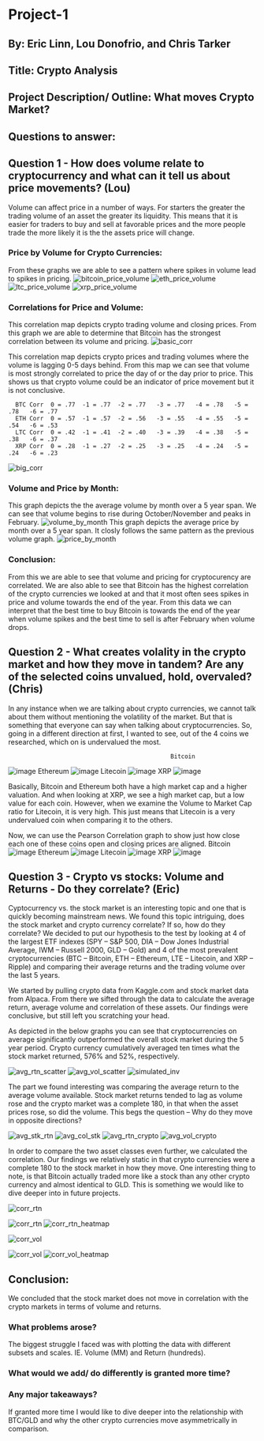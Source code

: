 # Project-1

## By: Eric Linn, Lou Donofrio, and Chris Tarker

## Title: Crypto Analysis

## Project Description/ Outline: What moves Crypto Market?

## Questions to answer:

## Question 1 - How does volume relate to cryptocurrency and what can it tell us about price movements? (Lou)
  Volume can affect price in a number of ways. For starters the greater the trading volume of an asset the greater its liquidity. This means that it is easier for traders to buy and sell at favorable prices and the more people trade the more likely it is the the assets price will change. 
### Price by Volume for Crypto Currencies:
  From these graphs we are able to see a pattern where spikes in volume lead to spikes in pricing.
![bitcoin_price_volume](https://user-images.githubusercontent.com/78940231/114241388-1052d300-9957-11eb-916e-37b59650cce2.png)
![eth_price_volume](https://user-images.githubusercontent.com/78940231/114241396-12b52d00-9957-11eb-91c1-e2e2608c7db5.png)
![ltc_price_volume](https://user-images.githubusercontent.com/78940231/114241405-15178700-9957-11eb-90dd-cceb4d3e0eb8.png)
![xrp_price_volume](https://user-images.githubusercontent.com/78940231/114241427-1a74d180-9957-11eb-8ec4-c67db96591e5.png)
  
### Correlations for Price and Volume:
  This correlation map depicts crypto trading volume and closing prices. From this graph we are able to determine that Bitcoin has the strongest correlation between its volume and pricing. 
![basic_corr](https://user-images.githubusercontent.com/78940231/114241432-1e085880-9957-11eb-8882-d72da18ed0e6.png)
 
 This correlation map depicts crypto prices and trading volumes where the volume is lagging 0-5 days behind. From this map we can see that volume is most strongly correlated to price the day of or the day prior to price. This shows us that crypto volume could be an indicator of price movement but it is not conclusive. 
     
      BTC Corr  0 = .77  -1 = .77  -2 = .77   -3 = .77   -4 = .78   -5 = .78   -6 = .77
      ETH Corr  0 = .57  -1 = .57  -2 = .56   -3 = .55   -4 = .55   -5 = .54   -6 = .53
      LTC Corr  0 = .42  -1 = .41  -2 = .40   -3 = .39   -4 = .38   -5 = .38   -6 = .37
      XRP Corr  0 = .28  -1 = .27  -2 = .25   -3 = .25   -4 = .24   -5 = .24   -6 = .23
![big_corr](https://user-images.githubusercontent.com/78940231/114241519-41cb9e80-9957-11eb-8a02-966bd5fc3312.png)
### Volume and Price by Month:
  This graph depicts the the average volume by month over a 5 year span. We can see that volume begins to rise during October/November and peaks in February. 
![volume_by_month](https://user-images.githubusercontent.com/78940231/114241532-44c68f00-9957-11eb-9eb8-3321d14a719e.png)
  This graph depicts the average price by month over a 5 year span. It closly follows the same pattern as the previous volume graph. 
![price_by_month](https://user-images.githubusercontent.com/78940231/114241536-46905280-9957-11eb-9206-283d5d1d0f06.png)

### Conclusion: 
  From this we are able to see that volume and pricing for cryptocurency are correlated. We are also able to see that Bitcoin has the highest correlation of the crypto currencies we looked at and that it most often sees spikes in price and volume towards the end of the year. From this data we can interpret that the best time to buy Bitcoin is towards the end of the year when volume spikes and the best time to sell is after February when volume drops. 

## Question 2 - What creates volality in the crypto market and how they move in tandem? Are any of the selected coins unvalued, hold, overvaled? (Chris)

In any instance when we are talking about crypto currencies, we cannot talk about them without mentioning the volatility of the market.  But that is something that everyone can say when talking about cryptocurrencies.  So, going in a different direction at first, I wanted to see, out of the 4 coins we researched, which on is undervalued the most.

                                                  Bitcoin
![image](https://user-images.githubusercontent.com/74554211/114272805-9cabd700-99e5-11eb-9201-82608653cd07.png)
Ethereum
![image](https://user-images.githubusercontent.com/74554211/114272848-c2d17700-99e5-11eb-9c50-7989cf8f0886.png)
Litecoin
![image](https://user-images.githubusercontent.com/74554211/114272864-d2e95680-99e5-11eb-8750-f7b9938a13a9.png)
XRP
![image](https://user-images.githubusercontent.com/74554211/114272875-e0064580-99e5-11eb-9f1d-11ae94c590e5.png)

Basically, Bitcoin and Ethereum both have a high market cap and a higher valuation.  And when looking at XRP, we see a high market cap, but a low value for each coin.  However, when we examine the Volume to Market Cap ratio for Litecoin, it is very high.  This just means that Litecoin is a very undervalued coin when comparing it to the others.

Now, we can use the Pearson Correlation graph to show just how close each one of these coins open and closing prices are aligned.
 Bitcoin
![image](https://user-images.githubusercontent.com/74554211/114273245-45a70180-99e7-11eb-8299-8aecb0c138b1.png)
                                    Ethereum
![image](https://user-images.githubusercontent.com/74554211/114273260-59eafe80-99e7-11eb-8098-3801524e0c7a.png)
                                    Litecoin
![image](https://user-images.githubusercontent.com/74554211/114273277-6d966500-99e7-11eb-9c71-0f397cd90d91.png)
                                    XRP
![image](https://user-images.githubusercontent.com/74554211/114273298-7f780800-99e7-11eb-84a5-471d010102ae.png)


## Question 3 - Crypto vs stocks: Volume and Returns - Do they correlate? (Eric)

Cyptocurrency vs. the stock market is an interesting topic and one that is quickly becoming mainstream news. We found this topic intriguing, does the stock market and crypto currency correlate? If so, how do they correlate? We decided to put our hypothesis to the test by looking at 4 of the largest ETF indexes (SPY – S&P 500, DIA – Dow Jones Industrial Average, IWM – Russell 2000, GLD – Gold) and 4 of the most prevalent cryptocurrencies (BTC – Bitcoin, ETH – Ethereum, LTE – Litecoin, and XRP – Ripple) and comparing their average returns and the trading volume over the last 5 years. 


We started by pulling crypto data from Kaggle.com and stock market data from Alpaca. From there we sifted through the data to calculate the average return, average volume and correlation of these assets. Our findings were conclusive, but still left you scratching your head. 


As depicted in the below graphs you can see that cryptocurrencies on average significantly outperformed the overall stock market during the 5 year period. Crypto currency cumulatively averaged ten times what the stock market returned, 576% and 52%, respectively.


![avg_rtn_scatter](PNG/avg_rtn_scatter.PNG)
![avg_vol_scatter](PNG/avg_vol_scatter.PNG)
![simulated_inv](PNG/simulated_inv.PNG)


The part we found interesting was comparing the average return to the  average volume available. Stock market returns tended to lag as volume rose and the crypto market was a complete 180, in that when the asset prices rose, so did the volume. This begs the question – Why do they move in opposite directions?


![avg_stk_rtn](PNG/avg_stk_rtn.PNG)
![avg_col_stk](PNG/avg_vol_stk.PNG)
![avg_rtn_crypto](PNG/avg_rtn_crypto.PNG)
![avg_vol_crypto](PNG/avg_vol_crypto.PNG)


In order to compare the two asset classes even further, we calculated the correlation. Our findings we relatively static in that crypto currencies were a complete 180 to the stock market in how they move. One interesting thing to note, is that Bitcoin actually traded more like a stock than any other crypto currency and almost identical to GLD. This is something we would like to dive deeper into in future projects.


![corr_rtn](PNG/corr_rtn.PNG)

![corr_rtn](https://user-images.githubusercontent.com/77623394/114255088-2bd2d380-9981-11eb-9cb3-b4e7c25ca5f3.PNG)
![corr_rtn_heatmap](PNG/corr_rtn_heatmap.PNG)

![corr_vol](https://user-images.githubusercontent.com/77623394/114255098-38572c00-9981-11eb-99cd-e85b241f1668.PNG)

![corr_vol](PNG/corr_vol.PNG)
![corr_vol_heatmap](PNG/corr_vol_heatmap.PNG)

## Conclusion:

We concluded that the stock market does not move in correlation with the crypto markets in terms of volume and returns.

### What problems arose?

The biggest struggle I faced was with plotting the data with different subsets and scales. IE. Volume (MM) and Return (hundreds).

### What would we add/ do differently is granted more time? 

### Any major takeaways?

If granted more time I would like to dive deeper into the relationship with BTC/GLD and why the other crypto currencies move asymmetrically in comparison.
